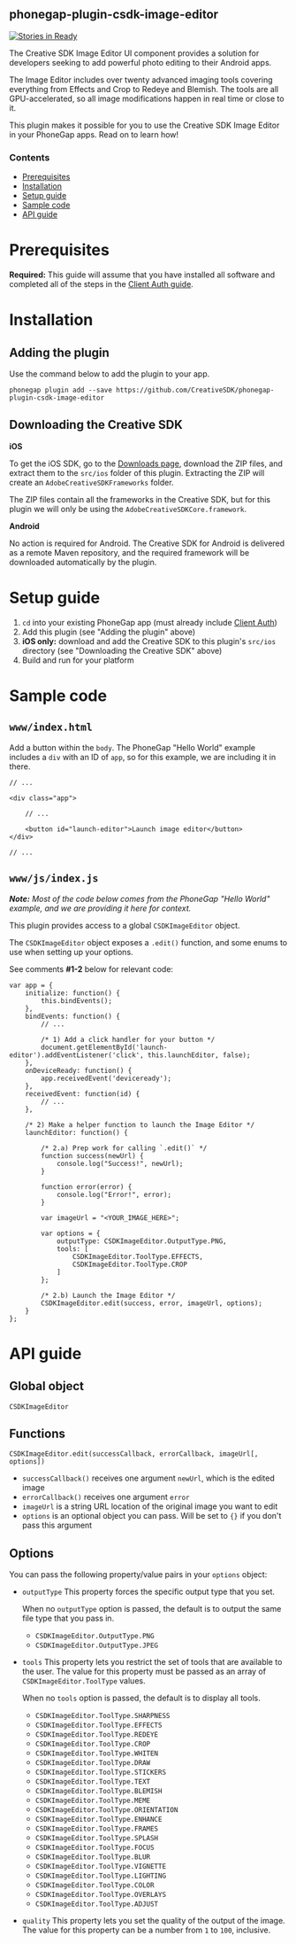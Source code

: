 <!--
#
# Licensed to the Apache Software Foundation (ASF) under one
# or more contributor license agreements.  See the NOTICE file
# distributed with this work for additional information
# regarding copyright ownership.  The ASF licenses this file
# to you under the Apache License, Version 2.0 (the
# "License"); you may not use this file except in compliance
# with the License.  You may obtain a copy of the License at
#
# http://www.apache.org/licenses/LICENSE-2.0
#
# Unless required by applicable law or agreed to in writing,
# software distributed under the License is distributed on an
# "AS IS" BASIS, WITHOUT WARRANTIES OR CONDITIONS OF ANY
#  KIND, either express or implied.  See the License for the
# specific language governing permissions and limitations
# under the License.
#
-->

phonegap-plugin-csdk-image-editor
------------------------

[![Stories in Ready](https://badge.waffle.io/CreativeSDK/phonegap-plugin-csdk-image-editor.png?label=ready&title=Ready)](http://waffle.io/CreativeSDK/phonegap-plugin-csdk-image-editor)

The Creative SDK Image Editor UI component provides a solution for developers seeking to add powerful photo editing to their Android apps.

The Image Editor includes over twenty advanced imaging tools covering everything from Effects and Crop to Redeye and Blemish. The tools are all GPU-accelerated, so all image modifications happen in real time or close to it.

This plugin makes it possible for you to use the Creative SDK Image Editor in your PhoneGap apps. Read on to learn how!

### Contents

- [Prerequisites](#prereqs)
- [Installation](#install)
- [Setup guide](#setup)
- [Sample code](#sample)
- [API guide](#api)

<a name="prereqs"></a>
# Prerequisites

**Required:** This guide will assume that you have installed all software and completed all of the steps in the [Client Auth guide](https://github.com/CreativeSDK/phonegap-plugin-csdk-client-auth).


<a name="install"></a>
# Installation

## Adding the plugin

Use the command below to add the plugin to your app.

```
phonegap plugin add --save https://github.com/CreativeSDK/phonegap-plugin-csdk-image-editor
```

## Downloading the Creative SDK

**iOS** 

To get the iOS SDK, go to the [Downloads page](https://creativesdk.adobe.com/downloads.html), download the ZIP files, and extract them to the `src/ios` folder of this plugin. Extracting the ZIP will create an `AdobeCreativeSDKFrameworks` folder. 

The ZIP files contain all the frameworks in the Creative SDK, but for this plugin we will only be using the `AdobeCreativeSDKCore.framework`.


**Android** 

No action is required for Android. The Creative SDK for Android is delivered as a remote Maven repository, and the required framework will be downloaded automatically by the plugin.


<a name="setup"></a>
# Setup guide

1. `cd` into your existing PhoneGap app (must already include [Client Auth](https://github.com/CreativeSDK/phonegap-plugin-csdk-client-auth))
1. Add this plugin (see "Adding the plugin" above)
1. **iOS only:** download and add the Creative SDK to this plugin's `src/ios` directory (see "Downloading the Creative SDK" above)
1. Build and run for your platform


<a name="sample"></a>
# Sample code

## `www/index.html`

Add a button within the `body`. The PhoneGap "Hello World" example includes a `div` with an ID of `app`, so for this example, we are including it in there.

```
// ...

<div class="app">
    
	// ...

    <button id="launch-editor">Launch image editor</button>
</div>

// ...

```

## `www/js/index.js`

_**Note:** Most of the code below comes from the PhoneGap "Hello World" example, and we are providing it here for context._

This plugin provides access to a global `CSDKImageEditor` object. 

The `CSDKImageEditor` object exposes a `.edit()` function, and some enums to use when setting up your options.

See comments **#1-2** below for relevant code:

```
var app = {
    initialize: function() {
        this.bindEvents();
    },
    bindEvents: function() {
        // ...

        /* 1) Add a click handler for your button */
        document.getElementById('launch-editor').addEventListener('click', this.launchEditor, false);
    },
    onDeviceReady: function() {
        app.receivedEvent('deviceready');
    },
    receivedEvent: function(id) {
        // ...
    },

    /* 2) Make a helper function to launch the Image Editor */
    launchEditor: function() {
        
    	/* 2.a) Prep work for calling `.edit()` */
        function success(newUrl) {
            console.log("Success!", newUrl);
        }

        function error(error) {
            console.log("Error!", error);
        }

        var imageUrl = "<YOUR_IMAGE_HERE>";

        var options = {
            outputType: CSDKImageEditor.OutputType.PNG,
            tools: [
                CSDKImageEditor.ToolType.EFFECTS,
                CSDKImageEditor.ToolType.CROP
            ]
        };

        /* 2.b) Launch the Image Editor */
        CSDKImageEditor.edit(success, error, imageUrl, options);
    }
};
```


<a name="api"></a>
# API guide

## Global object

`CSDKImageEditor`

## Functions

`CSDKImageEditor.edit(successCallback, errorCallback, imageUrl[, options])`

- `successCallback()` receives one argument `newUrl`, which is the edited image
- `errorCallback()` receives one argument `error`
- `imageUrl` is a string URL location of the original image you want to edit
- `options` is an optional object you can pass. Will be set to `{}` if you don't pass this argument

## Options

You can pass the following property/value pairs in your `options` object:

- `outputType`
	This property forces the specific output type that you set. 

	When no `outputType` option is passed, the default is to output the same file type that you pass in.

	- `CSDKImageEditor.OutputType.PNG`
	- `CSDKImageEditor.OutputType.JPEG`
- `tools`
	This property lets you restrict the set of tools that are available to the user. The value for this property must be passed as an array of `CSDKImageEditor.ToolType` values.

	When no `tools` option is passed, the default is to display all tools. 

    - `CSDKImageEditor.ToolType.SHARPNESS`
    - `CSDKImageEditor.ToolType.EFFECTS`
    - `CSDKImageEditor.ToolType.REDEYE`
    - `CSDKImageEditor.ToolType.CROP`
    - `CSDKImageEditor.ToolType.WHITEN`
    - `CSDKImageEditor.ToolType.DRAW`
    - `CSDKImageEditor.ToolType.STICKERS`
    - `CSDKImageEditor.ToolType.TEXT`
    - `CSDKImageEditor.ToolType.BLEMISH`
    - `CSDKImageEditor.ToolType.MEME`
    - `CSDKImageEditor.ToolType.ORIENTATION`
    - `CSDKImageEditor.ToolType.ENHANCE`
    - `CSDKImageEditor.ToolType.FRAMES`
    - `CSDKImageEditor.ToolType.SPLASH`
    - `CSDKImageEditor.ToolType.FOCUS`
    - `CSDKImageEditor.ToolType.BLUR`
    - `CSDKImageEditor.ToolType.VIGNETTE`
    - `CSDKImageEditor.ToolType.LIGHTING`
    - `CSDKImageEditor.ToolType.COLOR`
    - `CSDKImageEditor.ToolType.OVERLAYS`
    - `CSDKImageEditor.ToolType.ADJUST`
- `quality`
	This property lets you set the quality of the output of the image. The value for this property can be a number from `1` to `100`, inclusive.